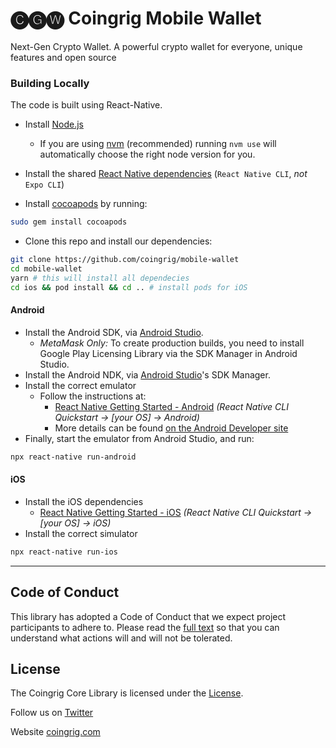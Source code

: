 
# 🅒🅖🅦 Coingrig Mobile Wallet
Next-Gen Crypto Wallet. A powerful crypto wallet for everyone,
unique features and open source

### Building Locally

The code is built using React-Native.

-   Install [Node.js](https://nodejs.org)

    -   If you are using [nvm](https://github.com/creationix/nvm#installation) (recommended) running `nvm use` will automatically choose the right node version for you.

-   Install the shared [React Native dependencies](https://reactnative.dev/docs/environment-setup#installing-dependencies) (`React Native CLI`, _not_ `Expo CLI`)

-   Install [cocoapods](https://guides.cocoapods.org/using/getting-started.html) by running:

```bash
sudo gem install cocoapods
```

-   Clone this repo and install our dependencies:

```bash
git clone https://github.com/coingrig/mobile-wallet
cd mobile-wallet
yarn # this will install all dependecies
cd ios && pod install && cd .. # install pods for iOS
```
#### Android

-   Install the Android SDK, via [Android Studio](https://developer.android.com/studio).
    -   _MetaMask Only:_ To create production builds, you need to install Google Play Licensing Library via the SDK Manager in Android Studio.
-   Install the Android NDK, via [Android Studio](https://developer.android.com/studio)'s SDK Manager.
-   Install the correct emulator
    -   Follow the instructions at:
        -   [React Native Getting Started - Android](https://reactnative.dev/docs/environment-setup#installing-dependencies) _(React Native CLI Quickstart -> [your OS] -> Android)_
        -   More details can be found [on the Android Developer site](https://developer.android.com/studio/run/emulator)
-   Finally, start the emulator from Android Studio, and run:

```bash
npx react-native run-android
```

#### iOS

-   Install the iOS dependencies
    -   [React Native Getting Started - iOS](https://reactnative.dev/docs/environment-setup#installing-dependencies) _(React Native CLI Quickstart -> [your OS] -> iOS)_
-   Install the correct simulator
```bash
npx react-native run-ios
```

* * *

## Code of Conduct

This library has adopted a Code of Conduct that we expect project participants to adhere to. Please read the [full text](CODE_OF_CONDUCT.md) so that you can understand what actions will and will not be tolerated.



## License

The Coingrig Core Library is licensed under the [License](LICENSE).



Follow us on [Twitter](https://twitter.com/coingrig)

Website [coingrig.com](https://coingrig.com)
